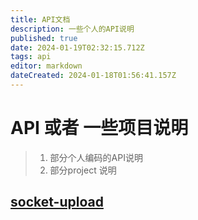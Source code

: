 ```yaml
---
title: API文档
description: 一些个人的API说明
published: true
date: 2024-01-19T02:32:15.712Z
tags: api
editor: markdown
dateCreated: 2024-01-18T01:56:41.157Z
---
```


# API 或者 一些项目说明

>  1. 部分个人编码的API说明
>  2. 部分project 说明


## [socket-upload](/mine-api/socket-upload)

## 

